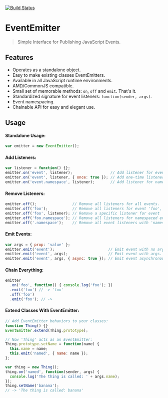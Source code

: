 [![Build Status](https://travis-ci.org/mccalltd/EventEmitter.png)](https://travis-ci.org/mccalltd/EventEmitter)

EventEmitter
============

> Simple Interface for Publishing JavaScript Events.


Features
--------

- Operates as a standalone object.
- Easy to make existing classes EventEmitters.
- Available in all JavaScript runtime environments.
- AMD/CommonJS compatible.
- Small set of memorable methods: `on`, `off` and `emit`. That's it.
- Standardized signature for event listeners: `function(sender, args)`.
- Event namespacing.
- Chainable API for easy and elegant use.


Usage
-----

#### Standalone Usage:

```javascript
var emitter = new EventEmitter();
```

#### Add Listeners:

```javascript
var listener = function() {};
emitter.on('event', listener);                 // Add listener for event.
emitter.on('event', listener, { once: true }); // Add one-time listener.
emitter.on('event.namespace', listener);       // Add listener for namespaced event.
```

#### Remove Listeners:

```javascript
emitter.off();                // Remove all listeners for all events.
emitter.off('foo');           // Remove all listeners for event 'foo', including child namespaces.
emitter.off('foo', listener); // Remove a specific listener for event 'foo'.
emitter.off('foo.namespace'); // Remove all listeners for namespaced event.
emitter.off('.namespace');    // Remove all event listeners with 'namespace'.
```

#### Emit Events:

```javascript
var args = { prop: 'value' };
emitter.emit('event');                        // Emit event with no args.
emitter.emit('event', args);                  // Emit event with args.
emitter.emit('event', args, { async: true }); // Emit event asynchronously.
```

#### Chain Everything:

```javascript
emitter
  .on('foo', function() { console.log('foo'); })
  .emit('foo') // -> 'foo'
  .off('foo')
  .emit('foo'); // ->
```

#### Extend Classes With EventEmitter:

```javascript
// Add EventEmitter behaviors to your classes:
function Thing() {}
EventEmitter.extend(Thing.prototype);

// Now 'Thing' acts as an EventEmitter:
Thing.prototype.setName = function(name) {
  this.name = name;
  this.emit('named', { name: name });
};

var thing = new Thing();
thing.on('named', function(sender, args) {
  console.log('The thing is called: ' + args.name);
});
thing.setName('banana');
// -> 'The thing is called: banana'
```
